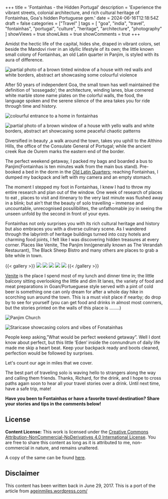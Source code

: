 +++
title = 'Fontainhas - the Hidden Portugal'
description = 'Experience the vibrant streets, colonial architecture, and rich cultural heritage of Fontainhas, Goa's hidden Portuguese gem.'
date = 2024-06-16T12:18:54Z
draft = false
categories = ["Travel" ]
tags = [ "goa", "india", "travel", "fontainhas", "portugal", "culture", "heritage", "architecture", "photography" ]
showViews = true
showLikes = true
showComments = true
+++

Amidst the hectic life of the capital, hides she, draped in vibrant colors, set
beside the Mandovi river in an idyllic lifestyle of its own; the little known
small colony of Fontainhas, an old Latin quarter in Panjim, is styled with its
aura of difference.

![partial photo of a brown tinted window of a house with red walls and white borders, abstract art showcasing some colourful violence](./feature-banner.webp "_Colour Violence_")

After 50 years of independent Goa, the small town has well maintained the
definition of ‘sossegado’; the architecture, winding lanes, blue cornered white
marble stone name plates on the colorful walls, the food, the language spoken
and the serene silence of the area takes you for ride through time and history.

![colourful entrance to a home in fontainhas](./entrance.webp "_An entrance to a home in Fontainhas_")

![partial photo of a brown window of a house with yello walls and white borders, abstract art showcasing some peaceful chaotic patterns](./colors.webp "_Chaos_")

Diversified in beauty ,a walk around the town, takes you uphill to the Althino
Hills, the office of the Consulate General of Portugal; while the ancient creek
Rue de Ourem marks the eastern end of the border.

The perfect weekend getaway, I packed my bags and boarded a bus to
Panjim(Fontainhas is ten minutes walk from the main bus stand). Pre-booked a bed
in the dorm in the
[Old Latin Quarters](https://thehostelcrowd.com/oldquarterhostel/); reaching
Fontainhas, I dumped my backpack and left with my camera and an empty stomach.

The moment I stepped my foot in Fontainhas, I knew I had to throw my entire
research and plan out of the window. One week of research of places to eat ,
places to visit and itinenary to the very last minute was flushed away in a
blink; but ain’t that the beauty of solo travelling – immense and uncountable,
unrecognised possilibilites, the unfathomable joy in seeing the unseen unfold by
the second in front of your eyes.

Fontainhas not only surprises you with its rich cultural heritage and history
but also embraces you with a diverse culinary scene. As I wandered through the
labyrinth of heritage buildings turned into cozy hotels and charming food
joints, I felt like I was discovering hidden treasures at every corner. Places
like Venite, The Panjim Inn(generally known as The Verandah Restaurant), The
Black Sheep Bistro and many others are places to grab a bite while in town.

{{< gallery >}} <img src="food-1.webp" class="grid-w33" />
<img src="food-2.webp" class="grid-w33" />
<img src="food-3.webp" class="grid-w33" />
<img src="food-4.webp" class="grid-w33" />
<img src="food-5.webp" class="grid-w33" /> {{< /gallery >}}

[Venite](https://www.tripadvisor.in/Restaurant_Review-g303877-d1194309-Reviews-Hospedaria_Venite-Panjim_North_Goa_District_Goa.html)
is the place I spend most of my lunch and dinner time in; the little balcony
sitting overlooking the little and dim lit lanes, the variety of food and meat
preparations in Goan/Portueguese style served with a pint of cold beer is
something one can only dream for after a whole day hike in scorching sun around
the town. This is a must visit place if nearby; do drop by to see for yourself
(you can get food and drinks in almost most conrners, but the stories printed on
the walls of this place is ……..)

![Panjim Church](./panjim-church.webp "_Panjim Church_")

![Staricase showcasing colors and vibes of Fonatainhas](./stairs.webp "_Colorful Journey_")

People keep asking,”What would be perfect weekend getaway”. Well I dont know
about perfect, but this little ‘Eden‘ inside the connundrum of daily life made
me skip a heart beat. Keep your backpack ready and boots cleaned, perfection
would be followed by surprises.

Let's count our age in miles that we cover.

The best part of traveling solo is waving hello to strangers along the way and
calling them friends. Thanks, Richard, for the drink, and I hope to cross paths
again soon to hear all your travel stories over a drink. Until next time, have a
safe trip, mate!

**Have you been to Fontainhas or have a favorite travel destination? Share your
stories and tips in the comments below!**

## License

**Content License:** This work is licensed under the
[Creative Commons Attribution-NonCommercial-NoDerivatives 4.0 International License](http://creativecommons.org/licenses/by-nc-nd/4.0/).
You are free to share this content as long as it is attributed to me,
non-commercial in nature, and remains unaltered.

A copy of the same can be found
[here](https://github.com/priyakdey/priyakdey.github.io/blob/main/LICENSE).

## Disclaimer

This content has been written back in June 29, 2017. This is a port of the
article from
[ageinmiles.wordpress.com/](https://ageinmiles.wordpress.com/2017/06/29/fontainhas-the-hidden-portugal/)
